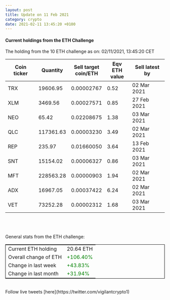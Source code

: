 ```yaml
---
layout: post
title: Update on 11 Feb 2021
category: crypto
date: 2021-02-11 13:45:20 +0100
---
```

<!-- Global site tag (gtag.js) - Google Analytics -->
<script async src="https://www.googletagmanager.com/gtag/js?id=UA-103831149-5"></script>
<script>
  window.dataLayer = window.dataLayer || [];
  function gtag(){dataLayer.push(arguments);}
  gtag('js', new Date());

  gtag('config', 'UA-103831149-5');
</script>


#### Current holdings from the ETH Challenge

The holding from the 10 ETH challenge as on: 02/11/2021, 13:45:20 CET

|Coin ticker|Quantity|Sell target<br>coin/ETH|Eqv ETH<br>value|Sell latest by|
|-----------|--------|-----------|-----------|--------------|
TRX|19606.95|  0.00002767|0.52|02 Mar 2021|
XLM|3469.56|  0.00027571|0.85|27 Feb 2021|
NEO|65.42|  0.02208675|1.38|03 Mar 2021|
QLC|117361.63|  0.00003230|3.49|02 Mar 2021|
REP|235.97|  0.01660050|3.64|13 Feb 2021|
SNT|15154.02|  0.00006327|0.86|03 Mar 2021|
MFT|228563.28|  0.00000903|1.94|02 Mar 2021|
ADX|16967.05|  0.00037422|6.24|02 Mar 2021|
VET|73252.28|  0.00002312|1.68|03 Mar 2021|

<br>
<br>
<br>
General stats from the ETH challenge:

<table style="border:1px solid black;margin-left:auto;margin-right:auto;">
	<tbody>
	<tr>
		<td>Current ETH holding</td>
		<td>     20.64 ETH</td>
	</tr>
	<tr>
		<td>Overall change of ETH</td>
		<td><font color="green">+106.40%</font></td>
	</tr>
	<tr>
		<td>Change in last week</td>
		<td><font color="green">+43.83%</font></td>
	</tr>
	<tr>
		<td>Change in last month</td>
		<td><font color="green">+31.94%</font></td>
	</tr>
	</tbody>
</table>

<br>
Follow live tweets [here](https://twitter.com/vigilantcrypto1)
<br>
<br>